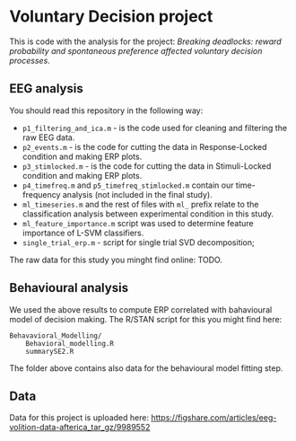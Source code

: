 # Voluntary Decision project

This is code with the analysis for the project: *Breaking deadlocks: reward probability and spontaneous preference affected voluntary decision processes*.

## EEG analysis

You should read this repository in the following way:

- `p1_filtering_and_ica.m` - is the code used for cleaning and filtering the raw EEG data.
- `p2_events.m` - is the code for cutting the data in Response-Locked condition and making ERP plots.
- `p3_stimlocked.m` - is the code for cutting the data in Stimuli-Locked condition and making ERP plots.
- `p4_timefreq.m` and `p5_timefreq_stimlocked.m` contain our time-frequency analysis (not included in the final study).
- `ml_timeseries.m` and the rest of files with `ml_` prefix relate to the classification analysis between experimental condition in this study.
- `ml_feature_importance.m` script was used to determine feature importance of L-SVM classifiers.
- `single_trial_erp.m` - script for single trial SVD decomposition;

The raw data for this study you minght find online: TODO.

## Behavioural analysis

We used the above results to compute ERP correlated with bahavioural model of decision making. The R/STAN script for this you might find here:
```
Behavavioral_Modelling/
    Behavioral_modelling.R
    summarySE2.R
```

The folder above contains also data for the behavioural model fitting step.

## Data
Data for this project is uploaded here: https://figshare.com/articles/eeg-volition-data-afterica_tar_gz/9989552
